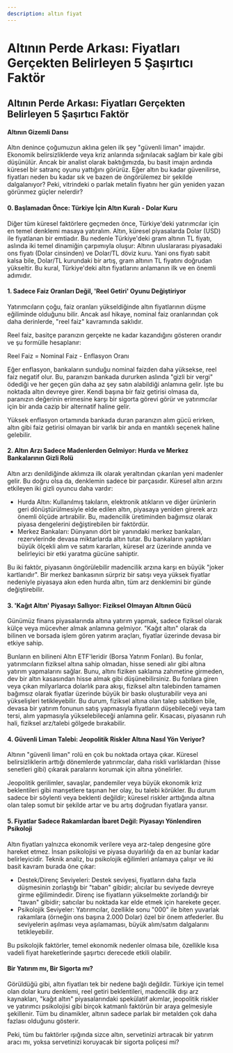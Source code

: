 ```yaml
---
description: altın fiyat
---
```


# Altının Perde Arkası: Fiyatları Gerçekten Belirleyen 5 Şaşırtıcı Faktör

## Altının Perde Arkası: Fiyatları Gerçekten Belirleyen 5 Şaşırtıcı Faktör

#### Altının Gizemli Dansı

Altın denince çoğumuzun aklına gelen ilk şey "güvenli liman" imajıdır. Ekonomik belirsizliklerde veya kriz anlarında sığınılacak sağlam bir kale gibi düşünülür. Ancak bir analist olarak baktığımızda, bu basit imajın ardında küresel bir satranç oyunu yattığını görürüz. Eğer altın bu kadar güvenilirse, fiyatları neden bu kadar sık ve bazen de öngörülemez bir şekilde dalgalanıyor? Peki, vitrindeki o parlak metalin fiyatını her gün yeniden yazan görünmez güçler nelerdir?

#### 0. Başlamadan Önce: Türkiye İçin Altın Kuralı - Dolar Kuru

Diğer tüm küresel faktörlere geçmeden önce, Türkiye'deki yatırımcılar için en temel denklemi masaya yatıralım. Altın, küresel piyasalarda Dolar (USD) ile fiyatlanan bir emtiadır. Bu nedenle Türkiye'deki gram altının TL fiyatı, aslında iki temel dinamiğin çarpımıyla oluşur: Altının uluslararası piyasadaki ons fiyatı (Dolar cinsinden) ve Dolar/TL döviz kuru. Yani ons fiyatı sabit kalsa bile, Dolar/TL kurundaki bir artış, gram altının TL fiyatını doğrudan yükseltir. Bu kural, Türkiye'deki altın fiyatlarını anlamanın ilk ve en önemli adımıdır.

#### 1. Sadece Faiz Oranları Değil, 'Reel Getiri' Oyunu Değiştiriyor

Yatırımcıların çoğu, faiz oranları yükseldiğinde altın fiyatlarının düşme eğiliminde olduğunu bilir. Ancak asıl hikaye, nominal faiz oranlarından çok daha derinlerde, "reel faiz" kavramında saklıdır.

Reel faiz, basitçe paranızın gerçekte ne kadar kazandığını gösteren orandır ve şu formülle hesaplanır:

Reel Faiz = Nominal Faiz - Enflasyon Oranı

Eğer enflasyon, bankaların sunduğu nominal faizden daha yüksekse, reel faiz negatif olur. Bu, paranızın bankada dururken aslında "gizli bir vergi" ödediği ve her geçen gün daha az şey satın alabildiği anlamına gelir. İşte bu noktada altın devreye girer. Kendi başına bir faiz getirisi olmasa da, paranızın değerinin erimesine karşı bir sigorta görevi görür ve yatırımcılar için bir anda cazip bir alternatif haline gelir.

Yüksek enflasyon ortamında bankada duran paranızın alım gücü erirken, altın gibi faiz getirisi olmayan bir varlık bir anda en mantıklı seçenek haline gelebilir.

#### 2. Altın Arzı Sadece Madenlerden Gelmiyor: Hurda ve Merkez Bankalarının Gizli Rolü

Altın arzı denildiğinde aklımıza ilk olarak yeraltından çıkarılan yeni madenler gelir. Bu doğru olsa da, denklemin sadece bir parçasıdır. Küresel altın arzını etkileyen iki gizli oyuncu daha vardır:

* Hurda Altın: Kullanılmış takıların, elektronik atıkların ve diğer ürünlerin geri dönüştürülmesiyle elde edilen altın, piyasaya yeniden girerek arzı önemli ölçüde artırabilir. Bu, madencilik üretiminden bağımsız olarak piyasa dengelerini değiştirebilen bir faktördür.
* Merkez Bankaları: Dünyanın dört bir yanındaki merkez bankaları, rezervlerinde devasa miktarlarda altın tutar. Bu bankaların yaptıkları büyük ölçekli alım ve satım kararları, küresel arz üzerinde anında ve belirleyici bir etki yaratma gücüne sahiptir.

Bu iki faktör, piyasanın öngörülebilir madencilik arzına karşı en büyük "joker kartlarıdır". Bir merkez bankasının sürpriz bir satışı veya yüksek fiyatlar nedeniyle piyasaya akın eden hurda altın, tüm arz denklemini bir günde değiştirebilir.

#### 3. 'Kağıt Altın' Piyasayı Sallıyor: Fiziksel Olmayan Altının Gücü

Günümüz finans piyasalarında altına yatırım yapmak, sadece fiziksel olarak külçe veya mücevher almak anlamına gelmiyor. "Kağıt altın" olarak da bilinen ve borsada işlem gören yatırım araçları, fiyatlar üzerinde devasa bir etkiye sahip.

Bunların en bilineni Altın ETF'leridir (Borsa Yatırım Fonları). Bu fonlar, yatırımcıların fiziksel altına sahip olmadan, hisse senedi alır gibi altına yatırım yapmalarını sağlar. Bunu, altını fiziken saklama zahmetine girmeden, dev bir altın kasasından hisse almak gibi düşünebilirsiniz. Bu fonlara giren veya çıkan milyarlarca dolarlık para akışı, fiziksel altın talebinden tamamen bağımsız olarak fiyatlar üzerinde büyük bir baskı oluşturabilir veya ani yükselişleri tetikleyebilir. Bu durum, fiziksel altına olan talep sabitken bile, devasa bir yatırım fonunun satış yapmasıyla fiyatların düşebileceği veya tam tersi, alım yapmasıyla yükselebileceği anlamına gelir. Kısacası, piyasanın ruh hali, fiziksel arz/talebi gölgede bırakabilir.

#### 4. Güvenli Liman Talebi: Jeopolitik Riskler Altına Nasıl Yön Veriyor?

Altının "güvenli liman" rolü en çok bu noktada ortaya çıkar. Küresel belirsizliklerin arttığı dönemlerde yatırımcılar, daha riskli varlıklardan (hisse senetleri gibi) çıkarak paralarını korumak için altına yönelirler.

Jeopolitik gerilimler, savaşlar, pandemiler veya büyük ekonomik kriz beklentileri gibi manşetlere taşınan her olay, bu talebi körükler. Bu durum sadece bir söylenti veya beklenti değildir; küresel riskler arttığında altına olan talep somut bir şekilde artar ve bu artış doğrudan fiyatlara yansır.

#### 5. Fiyatlar Sadece Rakamlardan İbaret Değil: Piyasayı Yönlendiren Psikoloji

Altın fiyatları yalnızca ekonomik verilere veya arz-talep dengesine göre hareket etmez. İnsan psikolojisi ve piyasa duyarlılığı da en az bunlar kadar belirleyicidir. Teknik analiz, bu psikolojik eğilimleri anlamaya çalışır ve iki basit kavram burada öne çıkar:

* Destek/Direnç Seviyeleri: Destek seviyesi, fiyatların daha fazla düşmesinin zorlaştığı bir "taban" gibidir; alıcılar bu seviyede devreye girme eğilimindedir. Direnç ise fiyatların yükselmekte zorlandığı bir "tavan" gibidir; satıcılar bu noktada kar elde etmek için harekete geçer.
* Psikolojik Seviyeler: Yatırımcılar, özellikle sonu "000" ile biten yuvarlak rakamlara (örneğin ons başına 2.000 Dolar) özel bir önem atfederler. Bu seviyelerin aşılması veya aşılamaması, büyük alım/satım dalgalarını tetikleyebilir.

Bu psikolojik faktörler, temel ekonomik nedenler olmasa bile, özellikle kısa vadeli fiyat hareketlerinde şaşırtıcı derecede etkili olabilir.

#### Bir Yatırım mı, Bir Sigorta mı?

Görüldüğü gibi, altın fiyatları tek bir nedene bağlı değildir. Türkiye için temel olan dolar kuru denklemi, reel getiri beklentileri, madencilik dışı arz kaynakları, "kağıt altın" piyasalarındaki spekülatif akımlar, jeopolitik riskler ve yatırımcı psikolojisi gibi birçok katmanlı faktörün bir araya gelmesiyle şekillenir. Tüm bu dinamikler, altının sadece parlak bir metalden çok daha fazlası olduğunu gösterir.

Peki, tüm bu faktörler ışığında sizce altın, servetinizi artıracak bir yatırım aracı mı, yoksa servetinizi koruyacak bir sigorta poliçesi mi?
